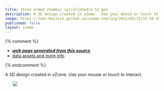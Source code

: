 ```yaml
---
title: three armed rhombic spirallohedra 12 gon
description: A 3D design created in vZome.  Use your mouse or touch to interact.
image: https://John-Kostick.github.io/vzome-sharing/2022/05/12/12-16-39-three-armed-rhombic-spirallohedra-12-gon/three-armed-rhombic-spirallohedra-12-gon.png
published: false
layout: vzome
---
```


{% comment %}
 - [***web page generated from this source***](<https://John-Kostick.github.io/vzome-sharing/2022/05/12/three-armed-rhombic-spirallohedra-12-gon-12-16-39.html>)
 - [data assets and more info](<https://github.com/John-Kostick/vzome-sharing/tree/main/2022/05/12/12-16-39-three-armed-rhombic-spirallohedra-12-gon/>)
 
{% endcomment %}

A 3D design created in vZome.  Use your mouse or touch to interact.

<vzome-viewer style="width: 87%; height: 60vh; margin: 5%"
       src="https://John-Kostick.github.io/vzome-sharing/2022/05/12/12-16-39-three-armed-rhombic-spirallohedra-12-gon/three-armed-rhombic-spirallohedra-12-gon.vZome" >
  <img src="https://John-Kostick.github.io/vzome-sharing/2022/05/12/12-16-39-three-armed-rhombic-spirallohedra-12-gon/three-armed-rhombic-spirallohedra-12-gon.png" />
</vzome-viewer>